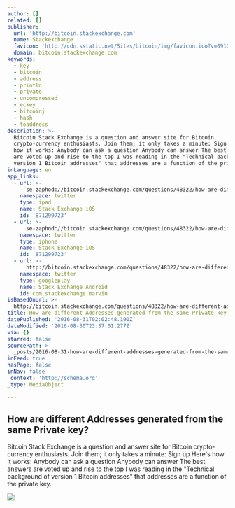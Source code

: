 ```yaml
---
author: []
related: []
publisher:
  url: 'http://bitcoin.stackexchange.com'
  name: Stackexchange
  favicon: 'http://cdn.sstatic.net/Sites/bitcoin/img/favicon.ico?v=0910168c5c65'
  domain: bitcoin.stackexchange.com
keywords:
  - key
  - bitcoin
  - address
  - println
  - private
  - uncompressed
  - eckey
  - bitcoinj
  - hash
  - toaddress
description: >-
  Bitcoin Stack Exchange is a question and answer site for Bitcoin
  crypto-currency enthusiasts. Join them; it only takes a minute: Sign up Here's
  how it works: Anybody can ask a question Anybody can answer The best answers
  are voted up and rise to the top I was reading in the "Technical background of
  version 1 Bitcoin addresses" that addresses are a function of the private key.
inLanguage: en
app_links:
  - url: >-
      se-zaphod://bitcoin.stackexchange.com/questions/48322/how-are-different-addresses-generated-from-the-same-private-key
    namespace: twitter
    type: ipad
    name: Stack Exchange iOS
    id: '871299723'
  - url: >-
      se-zaphod://bitcoin.stackexchange.com/questions/48322/how-are-different-addresses-generated-from-the-same-private-key
    namespace: twitter
    type: iphone
    name: Stack Exchange iOS
    id: '871299723'
  - url: >-
      http://bitcoin.stackexchange.com/questions/48322/how-are-different-addresses-generated-from-the-same-private-key
    namespace: twitter
    type: googleplay
    name: Stack Exchange Android
    id: com.stackexchange.marvin
isBasedOnUrl: >-
  http://bitcoin.stackexchange.com/questions/48322/how-are-different-addresses-generated-from-the-same-private-key
title: How are different Addresses generated from the same Private key?
datePublished: '2016-08-31T02:02:48.190Z'
dateModified: '2016-08-30T23:57:01.277Z'
via: {}
starred: false
sourcePath: >-
  _posts/2016-08-31-how-are-different-addresses-generated-from-the-same-private.md
inFeed: true
hasPage: false
inNav: false
_context: 'http://schema.org'
_type: MediaObject

---
```

<article style=""><h1>How are different Addresses generated from the same Private key?</h1><p>Bitcoin Stack Exchange is a question and answer site for Bitcoin crypto-currency enthusiasts. Join them; it only takes a minute: Sign up Here's how it works: Anybody can ask a question Anybody can answer The best answers are voted up and rise to the top I was reading in the "Technical background of version 1 Bitcoin addresses" that addresses are a function of the private key.</p><img src="http://cdn.sstatic.net/Sites/bitcoin/img/apple-touch-icon.png?v=a43e5a337e6b&amp;a" /></article>